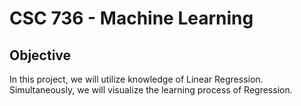 # CSC 736 - Machine Learning 
## Objective
In this project, we will utilize knowledge of Linear Regression.
Simultaneously, we will visualize the learning process of Regression.

